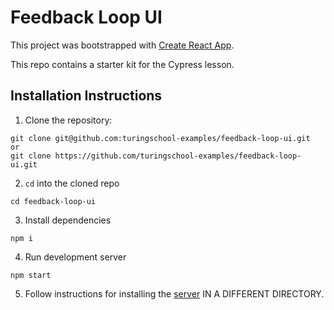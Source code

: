 # Feedback Loop UI

This project was bootstrapped with [Create React App](https://github.com/facebook/create-react-app).

This repo contains a starter kit for the Cypress lesson. 

## Installation Instructions
1. Clone the repository:
```
git clone git@github.com:turingschool-examples/feedback-loop-ui.git
or
git clone https://github.com/turingschool-examples/feedback-loop-ui.git
```
2. `cd` into the cloned repo
```
cd feedback-loop-ui
```
3. Install dependencies
```
npm i 
```
4. Run development server
```
npm start
```
5. Follow instructions for installing the [server](https://github.com/turingschool-examples/feedback-loop-api) IN A DIFFERENT DIRECTORY.
